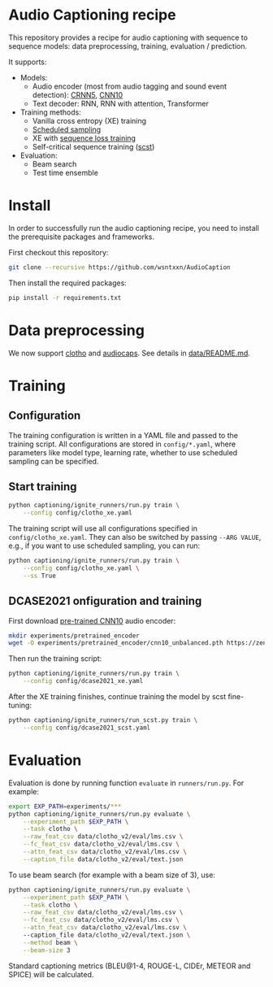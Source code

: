 # Audio Captioning recipe

This repository provides a recipe for audio captioning with sequence to sequence models: data preprocessing, training, evaluation / prediction.

It supports:
* Models:
  * Audio encoder (most from audio tagging and sound event detection): [CRNN5](https://arxiv.org/abs/2101.07687), [CNN10](https://arxiv.org/abs/1912.10211)
  * Text decoder: RNN, RNN with attention, Transformer
* Training methods:
  * Vanilla cross entropy (XE) training
  * [Scheduled sampling](https://arxiv.org/abs/1506.03099)
  * XE with [sequence loss training](http://arxiv.org/abs/1905.13448)
  * Self-critical sequence training ([scst](https://arxiv.org/abs/1612.00563))
* Evaluation:
  * Beam search
  * Test time ensemble

# Install

In order to successfully run the audio captioning recipe, you need to install the prerequisite packages and frameworks.

First checkout this repository:
```bash
git clone --recursive https://github.com/wsntxxn/AudioCaption
```
Then install the required packages:
```bash
pip install -r requirements.txt
```

# Data preprocessing

We now support [clotho](https://arxiv.org/abs/1910.09387) and [audiocaps](https://www.aclweb.org/anthology/N19-1011/). See details in [data/README.md](data/README.md).

# Training

## Configuration
The training configuration is written in a YAML file and passed to the training script.
All configurations are stored in `config/*.yaml`, where parameters like model type, learning rate, whether to use scheduled sampling can be specified.

## Start training
```bash
python captioning/ignite_runners/run.py train \
    --config config/clotho_xe.yaml
```
The training script will use all configurations specified in `config/clotho_xe.yaml`.
They can also be switched by passing `--ARG VALUE`, e.g., if you want to use scheduled sampling, you can run:
```bash
python captioning/ignite_runners/run.py train \
    --config config/clotho_xe.yaml \
    --ss True
```

## DCASE2021 onfiguration and training
First download [pre-trained CNN10](https://zenodo.org/record/5090473/files/cnn10_unbalanced.pth) audio encoder:
```bash
mkdir experiments/pretrained_encoder
wget -O experiments/pretrained_encoder/cnn10_unbalanced.pth https://zenodo.org/record/5090473/files/cnn10_unbalanced.pth
```
Then run the training script:
```bash
python captioning/ignite_runners/run.py train \
    --config config/dcase2021_xe.yaml
```
After the XE training finishes, continue training the model by scst fine-tuning:
```bash
python captioning/ignite_runners/run_scst.py train \
    --config config/dcase2021_scst.yaml
```


# Evaluation

Evaluation is done by running function `evaluate` in `runners/run.py`. For example:
```bash
export EXP_PATH=experiments/***
python captioning/ignite_runners/run.py evaluate \
    --experiment_path $EXP_PATH \
    --task clotho \
    --raw_feat_csv data/clotho_v2/eval/lms.csv \
    --fc_feat_csv data/clotho_v2/eval/lms.csv \
    --attn_feat_csv data/clotho_v2/eval/lms.csv \
    --caption_file data/clotho_v2/eval/text.json
```
To use beam search (for example with a beam size of 3), use:
```bash
python captioning/ignite_runners/run.py evaluate \
    --experiment_path $EXP_PATH \
    --task clotho \
    --raw_feat_csv data/clotho_v2/eval/lms.csv \
    --fc_feat_csv data/clotho_v2/eval/lms.csv \
    --attn_feat_csv data/clotho_v2/eval/lms.csv \    
    --caption_file data/clotho_v2/eval/text.json \
    --method beam \
    --beam-size 3
```

Standard captioning metrics (BLEU@1-4, ROUGE-L, CIDEr, METEOR and SPICE) will be calculated.



